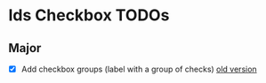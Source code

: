 # Ids Checkbox TODOs

## Major

- [x] Add checkbox groups (label with a group of checks) [old version](https://main-enterprise.demo.design.infor.com/components/checkboxes/example-checkbox-groups.html)

